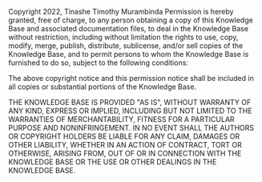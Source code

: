 Copyright 2022, Tinashe Timothy Murambinda Permission is hereby granted, free of charge, to any person obtaining a copy of this Knowledge Base and associated documentation files, to deal in the Knowledge Base without restriction, including without limitation the rights to use, copy, modify, merge, publish, distribute, sublicense, and/or sell copies of the Knowledge Base, and to permit persons to whom the Knowledge Base is furnished to do so, subject to the following conditions:

The above copyright notice and this permission notice shall be included in all copies or substantial portions of the Knowledge Base.

THE KNOWLEDGE BASE IS PROVIDED "AS IS", WITHOUT WARRANTY OF ANY KIND, EXPRESS OR IMPLIED, INCLUDING BUT NOT LIMITED TO THE WARRANTIES OF MERCHANTABILITY, FITNESS FOR A PARTICULAR PURPOSE AND NONINFRINGEMENT. IN NO EVENT SHALL THE AUTHORS OR COPYRIGHT HOLDERS BE LIABLE FOR ANY CLAIM, DAMAGES OR OTHER LIABILITY, WHETHER IN AN ACTION OF CONTRACT, TORT OR OTHERWISE, ARISING FROM, OUT OF OR IN CONNECTION WITH THE KNOWLEDGE BASE OR THE USE OR OTHER DEALINGS IN THE KNOWLEDGE BASE.